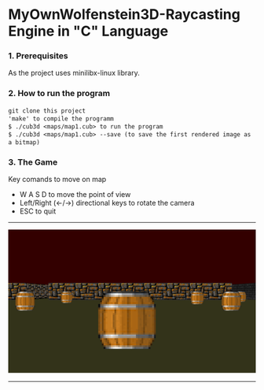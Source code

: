 # MyOwnWolfenstein3D-Raycasting Engine in "C" Language

### 1. Prerequisites

As the project uses minilibx-linux library.


### 2. How to run the program

	git clone this project
	'make' to compile the programm
	$ ./cub3d <maps/map1.cub> to run the program
	$ ./cub3d <maps/map1.cub> --save (to save the first rendered image as a bitmap)

### 3.  The Game

Key comands to move on map

* W A S D to move the point of view
* Left/Right (←/→) directional keys to rotate the camera
* ESC to quit

___________________________________________________________
![alt text](https://github.com/ASM717/MyOwnWolfenstein3D/blob/main/image/cub3Dshot.png)
_________________________________________________________________
